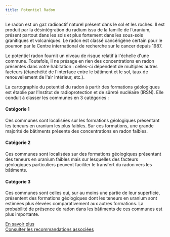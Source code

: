 ```yaml
---
title: Potentiel Radon
---
```


Le radon est un gaz radioactif naturel présent dans le sol et les roches. Il est produit par la désintégration du radium issu de la famille de l’uranium, présent partout dans les sols et plus fortement dans les sous-sols granitiques et volcaniques. Le radon est classé cancérigène certain pour le poumon par le Centre international de recherche sur le cancer depuis 1987.

Le potentiel radon fournit un niveau de risque relatif à l'échelle d'une commune. Toutefois, il ne présage en rien des concentrations en radon présentes dans votre habitation : celles-ci dépendent de multiples autres facteurs (étanchéité de l'interface entre le bâtiment et le sol, taux de renouvellement de l'air intérieur, etc.).

La cartographie du potentiel du radon à partir des formations géologiques est établie par l’Institut de radioprotection et de sûreté nucléaire (IRSN). Elle conduit à classer les communes en 3 catégories :

#### Catégorie 1

Ces communes sont localisées sur les formations géologiques présentant les teneurs en uranium les plus faibles. Sur ces formations, une grande majorité de bâtiments présente des concentrations en radon faibles.

#### Catégorie 2

Ces communes sont localisées sur des formations géologiques présentant des teneurs en uranium faibles mais sur lesquelles des facteurs géologiques particuliers peuvent faciliter le transfert du radon vers les bâtiments.

#### Catégorie 3

Ces communes sont celles qui, sur au moins une partie de leur superficie, présentent des formations géologiques dont les teneurs en uranium sont estimées plus élevées comparativement aux autres formations. La probabilité de présence de radon dans les bâtiments de ces communes est plus importante.

[En savoir plus](https://www.irsn.fr/FR/connaissances/Environnement/expertises-radioactivite-naturelle/radon/Pages/5-cartographie-potentiel-radon-commune.aspx#.YZet_vnMK70)  
[Consulter les recommandations associées](/recommandations?selected=radon)  
